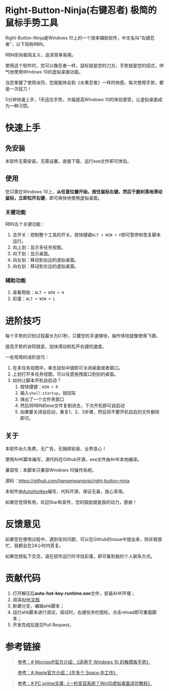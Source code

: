 # Right-Button-Ninja(右键忍者) 极简的鼠标手势工具

Right-Button-Ninja是Windows 10上的一个效率辅助软件，中文名叫“右键忍者”，以下简称RBN。

RBN崇尚极简主义，追求简单易用。

使用这个软件时，您可以像忍者一样，鼠标就是您的刀刃，手势就是您的招式，帅气地使用Windows 10的虚拟桌面功能。

当您掌握了使用诀窍，您就能体会到《水果忍者》一样的快感，每次使用手势，都是一次拔刀！

5分钟快速上手，1天适应手势，大幅提高Windows 10的体验感受，让虚拟桌面成为一种习惯。

# 快速上手

## 免安装

本软件无需安装，无需设置，直接下载，运行exe文件即可体验。

## 使用

您只需在Windows 10上，**从任意位置开始，按住鼠标右键，然后干脆利落地滑动鼠标，立即松开右键**，即可爽快地使用虚拟桌面。

### 关键功能

RBN五个关键功能：
1. 总开关：控制整个工具的开关。按快捷键`ALT + WIN + P`即可暂停和恢复脚本运行。
2. 向上划：显示多任务视图。
3. 向下划：显示桌面。
4. 向左划：移动到右边的虚拟桌面。
5. 向右划：移动到左边的虚拟桌面。


### 辅助功能

1. 查看帮助：`ALT + WIN + H`
2. 彩蛋：`ALT + WIN + L`

# 进阶技巧

每个手势的识别过程最长为0.1秒，只要您的手速够快，操作体验就像使用飞镖。

提高手势的诀窍就是，加快滑动和松开右键的速度。

一些常用的进阶技巧：

1. 在多任务视图中，单击鼠标中键即可关闭桌面或者窗口。
2. 上划打开多任务视图，可以任意拖拽窗口到别的桌面。
3. 如何让脚本开机自启动？
	1. 按快捷键：`WIN + R`
	2. 输入`shell:startup`，按回车
	3. 弹出了一个文件夹窗口
	4. 然后将RBN的exe文件复制进去，下次开机即可自启动
	5. 如果要关闭自启动，重复1、2、3步骤，然后将不要开机自启的文件删除即可。


## 关于

本软件永久免费，无广告，无捆绑安装，业界良心！

使用AHK脚本编写，源代码在Github开源，exe文件由AHK本地编译。

兼容性：本脚本只兼容Windows 10操作系统。

源码：<https://github.com/hansenwangvip/right-button-ninja>

本软件由[AutoHotKey](http://ahkcn.sourceforge.net/docs/Tutorial.htm)编写，代码开源，保证无毒，放心享用。

如果您觉得有用，欢迎Star和宣传，您的鼓励就是我的动力，感谢！

# 反馈意见

如果您在使用过程中，遇到任何问题，可以在Github的issue中提出来，除非我很忙，我都会在24小时内答复。

如果您想私下交流，请在软件运行时寻找彩蛋，即可看到我的个人联系方式。

# 贡献代码

1. 打开解压后**auto-hot-key-runtime.exe**文件，安装AHK环境；
2. 阅读[AHK文档](http://ahkcn.sourceforge.net/docs/Tutorial.htm)
3. 新建分支，编辑ahk脚本；
3. 运行ahk脚本进行调试，调试时，右键任务栏图标，点击reload即可重载脚本；
4. 开发完成后提交Pull Request。


# 参考链接

> [参考：# Microsoft官方介绍: 《适用于 Windows 10 的触摸板手势》]([https://support.microsoft.com/zh-cn/help/4027871/windows-10-touchpad-gestures](https://support.microsoft.com/zh-cn/help/4027871/windows-10-touchpad-gestures))

>  [参考：# Apple官方介绍：《在多个 Space 中工作》](https://support.apple.com/kb/PH25574?viewlocale=zh_CN&locale=zh_CN)

> [参考：# PC online文章:《一秒变双系统？Win10虚拟桌面详尽教程》]([https://www.pconline.com.cn/win8/560/5608916_all.html](https://www.pconline.com.cn/win8/560/5608916_all.html))
